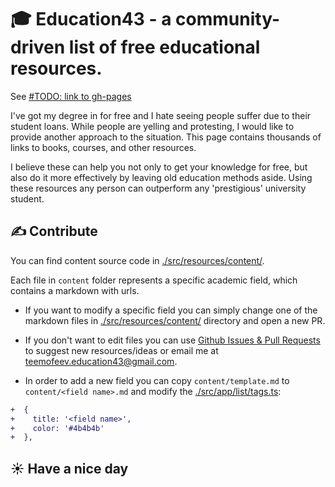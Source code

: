 # 🎓 Education43 - a community-driven list of free educational resources.

See [#TODO: link to gh-pages]()

I've got my degree in for free and I hate seeing people suffer due to their student loans. While people are yelling and protesting, I would like to provide another approach to the situation. This page contains thousands of links to books, courses, and other resources.

I believe these can help you not only to get your knowledge for free, but also do it more effectively by leaving old education methods aside. Using these resources any person can outperform any 'prestigious' university student.

## ✍️ Contribute

You can find content source code in [./src/resources/content/](./src/resources/content/).

Each file in `content` folder represents a specific academic field, which contains a markdown with urls.

- If you want to modify a specific field you can simply change one of the markdown files in [./src/resources/content/](./src/resources/content/) directory and open a new PR.

- If you don't want to edit files you can use [Github Issues & Pull Requests](https://github.com/timadevelop/education43/issues) to suggest new resources/ideas or email me at <a href="mailto:teemofeev.education43@gmail.com">teemofeev.education43@gmail.com</a>.

- In order to add a new field you can copy `content/template.md` to `content/<field name>.md` and modify the [./src/app/list/tags.ts](./src/app/list/tags.ts):

```diff
+  {
+    title: '<field name>',
+    color: '#4b4b4b'
+  },
```


## ☀️ Have a nice day
